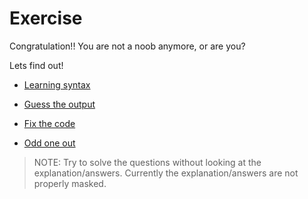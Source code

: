 # Exercise

Congratulation!! You are not a noob anymore, or are you?

Lets find out!

- [Learning syntax](/js-by-example-for-noob/exercise/learning-syntax.md)

- [Guess the output](/js-by-example-for-noob/exercise/guess-the-output.md)

- [Fix the code](/js-by-example-for-noob/exercise/fix-the-code.md)

- [Odd one out](/js-by-example-for-noob/exercise/odd-one-out.md)

> NOTE: Try to solve the questions without looking at the explanation/answers. Currently the explanation/answers are not properly masked.
